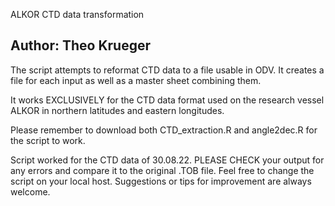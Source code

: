 ALKOR CTD data transformation

## Author: Theo Krueger

The script attempts to reformat CTD data to a file usable in ODV. It creates a file for each input as well as a master sheet combining them. 

It works EXCLUSIVELY for the CTD data format used on the research vessel ALKOR in northern latitudes and eastern longitudes. 

Please remember to download both 
  CTD_extraction.R and angle2dec.R
for the script to work.

Script worked for the CTD data of 30.08.22.
PLEASE CHECK your output for any errors and compare it to the original .TOB file.
Feel free to change the script on your local host.
Suggestions or tips for improvement are always welcome.

